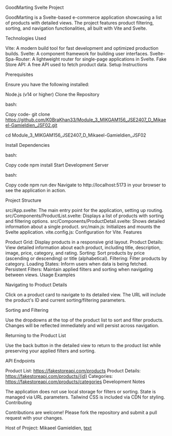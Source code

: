 GoodMarting Svelte Project

GoodMarting is a Svelte-based e-commerce application showcasing a list of products with detailed views. The project features product filtering, sorting, and navigation functionalities, all built with Vite and Svelte.

Technologies Used

Vite: A modern build tool for fast development and optimized production builds.
Svelte: A component framework for building user interfaces.
Svelte-Spa-Router: A lightweight router for single-page applications in Svelte.
Fake Store API: A free API used to fetch product data.
Setup Instructions

Prerequisites

Ensure you have the following installed:

Node.js (v14 or higher)
Clone the Repository

bash:

Copy code-
git clone https://github.com/K0BraKhan33/Module_3_MIKGAM156_JSE2407_D_Mikaeel-Gamieldien_JSF02.git

cd Module_3_MIKGAM156_JSE2407_D_Mikaeel-Gamieldien_JSF02

Install Dependencies

bash:

Copy code
npm install
Start Development Server

bash:

Copy code
npm run dev
Navigate to http://localhost:5173 in your browser to see the application in action.

Project Structure

src/App.svelte: The main entry point for the application, setting up routing.
src/Components/ProductList.svelte: Displays a list of products with sorting and filtering options.
src/Components/ProductDetail.svelte: Shows detailed information about a single product.
src/main.js: Initializes and mounts the Svelte application.
vite.config.js: Configuration for Vite.
Features

Product Grid: Display products in a responsive grid layout.
Product Details: View detailed information about each product, including title, description, image, price, category, and rating.
Sorting: Sort products by price (ascending or descending) or title (alphabetical).
Filtering: Filter products by category.
Loading States: Inform users when data is being fetched.
Persistent Filters: Maintain applied filters and sorting when navigating between views.
Usage Examples

Navigating to Product Details

Click on a product card to navigate to its detailed view. The URL will include the product's ID and current sorting/filtering parameters.

Sorting and Filtering

Use the dropdowns at the top of the product list to sort and filter products. Changes will be reflected immediately and will persist across navigation.

Returning to the Product List

Use the back button in the detailed view to return to the product list while preserving your applied filters and sorting.

API Endpoints

Product List: https://fakestoreapi.com/products
Product Details: https://fakestoreapi.com/products/{id}
Categories: https://fakestoreapi.com/products/categories
Development Notes

The application does not use local storage for filters or sorting. State is managed via URL parameters.
Tailwind CSS is included via CDN for styling.
Contributing

Contributions are welcome! Please fork the repository and submit a pull request with your changes.

Host of Project: Mikaeel Gamieldien, [text](https://github.com/K0BraKhan33)